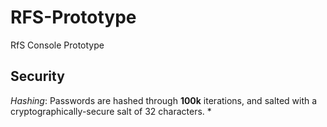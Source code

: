 # RFS-Prototype

RfS Console Prototype

## Security

*Hashing*: Passwords are hashed through __100k__ iterations, and salted with a cryptographically-secure salt of 32 characters.
*
